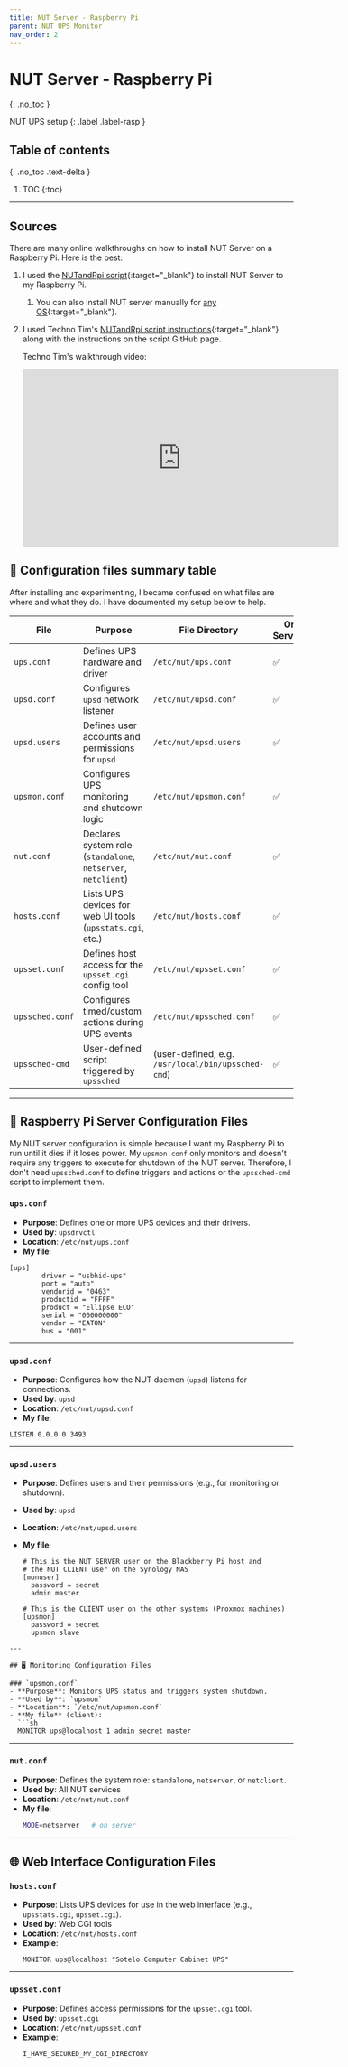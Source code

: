 ```yaml
---
title: NUT Server - Raspberry Pi
parent: NUT UPS Monitor
nav_order: 2
---
```


# <i class="fas fa-power-off"></i> NUT Server - Raspberry Pi
{: .no_toc }

<i class="fas fa-power-off"></i> NUT UPS setup
{: .label .label-rasp }

## Table of contents
{: .no_toc .text-delta }

1. TOC
{:toc}

---
## Sources

There are many online walkthroughs on how to install NUT Server on a Raspberry Pi. Here is the best:

1. I used the [NUTandRpi script](https://github.com/dzomaya/NUTandRpi){:target="_blank"} to install NUT Server to my Raspberry Pi. 
   1. You can also install NUT server manually for [any OS](https://networkupstools.org/docs/user-manual.chunked/_installation_instructions.html#Installing_packages){:target="_blank"}. 

2. I used Techno Tim's [NUTandRpi script instructions](https://technotim.live/posts/nut-server-script/){:target="_blank"} along with the instructions on the script GitHub page.
  
    Techno Tim's walkthrough video:

    <iframe width="560" height="315" src="https://www.youtube.com/embed/HgKeD4320c0?si=R14OKtKQVtaj1woG" title="YouTube video player" frameborder="0" allow="accelerometer; autoplay; clipboard-write; encrypted-media; gyroscope; picture-in-picture; web-share" referrerpolicy="strict-origin-when-cross-origin" allowfullscreen></iframe>

## 📑 Configuration files summary table

After installing and experimenting, I became confused on what files are where and what they do. I have documented my setup below to help.

| File              | Purpose                                                  | File Directory      | On Server? | On Client? |
|-------------------|-----------------------------------------------------------|---------------------|------------|------------|
| `ups.conf`        | Defines UPS hardware and driver                           | `/etc/nut/ups.conf` | ✅          | ❌          |
| `upsd.conf`       | Configures `upsd` network listener                         | `/etc/nut/upsd.conf`| ✅          | ❌          |
| `upsd.users`      | Defines user accounts and permissions for `upsd`          | `/etc/nut/upsd.users`| ✅         | ❌          |
| `upsmon.conf`     | Configures UPS monitoring and shutdown logic              | `/etc/nut/upsmon.conf`| ✅        | ✅          |
| `nut.conf`        | Declares system role (`standalone`, `netserver`, `netclient`) | `/etc/nut/nut.conf`| ✅          | ✅          |
| `hosts.conf`      | Lists UPS devices for web UI tools (`upsstats.cgi`, etc.) | `/etc/nut/hosts.conf`| ✅         | ❌ (unless running web UI) |
| `upsset.conf`     | Defines host access for the `upsset.cgi` config tool      | `/etc/nut/upsset.conf`| ✅        | ❌          |
| `upssched.conf`   | Configures timed/custom actions during UPS events         | `/etc/nut/upssched.conf`| ✅      | ✅          |
| `upssched-cmd`    | User-defined script triggered by `upssched`               | (user-defined, e.g. `/usr/local/bin/upssched-cmd`) | ✅ | ✅ |


---

## 🔌  Raspberry Pi Server Configuration Files

My NUT server configuration is simple because I want my Raspberry Pi to run until it dies if it loses power. My `upsmon.conf` only monitors and doesn't require any triggers to execute for shutdown of the NUT server. Therefore, I don't need `upssched.conf` to define triggers and actions or the `upssched-cmd` script to implement them.

### `ups.conf`
- **Purpose**: Defines one or more UPS devices and their drivers.
- **Used by**: `upsdrvctl`
- **Location**: `/etc/nut/ups.conf`
- **My file**:
```config
[ups]
        driver = "usbhid-ups"
        port = "auto"
        vendorid = "0463"
        productid = "FFFF"
        product = "Ellipse ECO"
        serial = "000000000"
        vendor = "EATON"
        bus = "001"
```

---

### `upsd.conf`
- **Purpose**: Configures how the NUT daemon (`upsd`) listens for connections.
- **Used by**: `upsd`
- **Location**: `/etc/nut/upsd.conf`
- **My file**:
```config
LISTEN 0.0.0.0 3493
```

---

### `upsd.users`
- **Purpose**: Defines users and their permissions (e.g., for monitoring or shutdown).
- **Used by**: `upsd`
- **Location**: `/etc/nut/upsd.users`
- **My file**:

    ```config
    # This is the NUT SERVER user on the Blackberry Pi host and 
    # the NUT CLIENT user on the Synology NAS
    [monuser]
      password = secret
      admin master

    # This is the CLIENT user on the other systems (Proxmox machines)
    [upsmon]
      password = secret
      upsmon slave
```
---

## 🖥️ Monitoring Configuration Files

### `upsmon.conf`
- **Purpose**: Monitors UPS status and triggers system shutdown.
- **Used by**: `upsmon`
- **Location**: `/etc/nut/upsmon.conf`
- **My file** (client):
  ```sh
  MONITOR ups@localhost 1 admin secret master
  ```

---

### `nut.conf`
- **Purpose**: Defines the system role: `standalone`, `netserver`, or `netclient`.
- **Used by**: All NUT services
- **Location**: `/etc/nut/nut.conf`
- **My file**:
  ```sh
  MODE=netserver   # on server
  ```

---

## 🌐 Web Interface Configuration Files

### `hosts.conf`
- **Purpose**: Lists UPS devices for use in the web interface (e.g., `upsstats.cgi`, `upsset.cgi`).
- **Used by**: Web CGI tools
- **Location**: `/etc/nut/hosts.conf`
- **Example**:
  ```config
  MONITOR ups@localhost "Sotelo Computer Cabinet UPS"
  ```

---

### `upsset.conf`
- **Purpose**: Defines access permissions for the `upsset.cgi` tool.
- **Used by**: `upsset.cgi`
- **Location**: `/etc/nut/upsset.conf`
- **Example**:
  ```sh
  I_HAVE_SECURED_MY_CGI_DIRECTORY
  ```